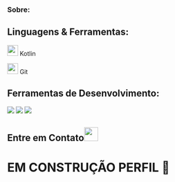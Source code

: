 <link rel="stylesheet" href="https://cdnjs.cloudflare.com/ajax/libs/materialize/1.0.0/css/materialize.min.css">

### Sobre: 

## Linguagens & Ferramentas: 
<img src="https://upload.wikimedia.org/wikipedia/commons/0/06/Kotlin_Icon.svg" width="25px"> Kotlin

<img src="https://upload.wikimedia.org/wikipedia/commons/3/3f/Git_icon.svg" width="25px"> Git
## Ferramentas de Desenvolvimento: 
<img src="https://img.shields.io/badge/IntelliJ_IDEA-000000.svg?style=for-the-badge&logo=intellij-idea&logoColor=white"> <img src="https://img.shields.io/badge/VSCode-0078D4?style=for-the-badge&logo=visual%20studio%20code&logoColor=white"> <img src="https://img.shields.io/badge/Android_Studio-3DDC84?style=for-the-badge&logo=android-studio&logoColor=white">

## Entre em Contato<img src="https://github.com/TheDudeThatCode/TheDudeThatCode/blob/master/Assets/Handshake.gif" height="32px">

# EM CONSTRUÇÃO PERFIL 🫠

